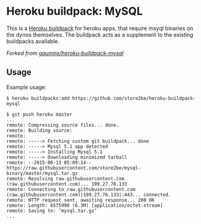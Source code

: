 Heroku buildpack: MySQL
========================

This is a [Heroku buildpack](http://devcenter.heroku.com/articles/buildpacks) for heroku apps, that require msyql binaries on the dynos themselves. The buildpack acts as a supplement to the existing buildpacks available.

_Forked from [gaumire/heroku-buildpack-mysql](https://github.com/gaumire/heroku-buildpack-mysql)_

Usage
-----

Example usage:

    $ heroku buildpacks:add https://github.com/store2be/heroku-buildpack-mysql

    $ git push heroku master
    ...
    remote: Compressing source files... done.
    remote: Building source:
    remote:
    remote: -----> Fetching custom git buildpack... done
    remote: -----> Mysql 5.1 app detected
    remote: -----> Installing Mysql 5.1
    remote: -----> Downloading minimized tarball
    remote: --2015-06-13 05:09:14--  https://raw.githubusercontent.com/store2be/mysql-binary/master/mysql.tar.gz
    remote: Resolving raw.githubusercontent.com (raw.githubusercontent.com)... 199.27.76.133
    remote: Connecting to raw.githubusercontent.com (raw.githubusercontent.com)|199.27.76.133|:443... connected.
    remote: HTTP request sent, awaiting response... 200 OK
    remote: Length: 6575998 (6.3M) [application/octet-stream]
    remote: Saving to: ‘mysql.tar.gz’
    ...
